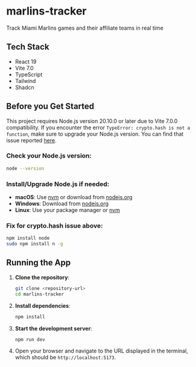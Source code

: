 # marlins-tracker

Track Miami Marlins games and their affiliate teams in real time

## Tech Stack

- React 19
- Vite 7.0
- TypeScript
- Tailwind
- Shadcn

## Before you Get Started

This project requires Node.js version 20.10.0 or later due to Vite 7.0.0 compatibility. If you encounter the error `TypeError: crypto.hash is not a function`, make sure to upgrade your Node.js version. You can find that issue reported [here](https://github.com/vitejs/vite/issues/20287).

### Check your Node.js version:

```bash
node --version
```

### Install/Upgrade Node.js if needed:

- **macOS**: Use [nvm](https://github.com/nvm-sh/nvm) or download from [nodejs.org](https://nodejs.org/)
- **Windows**: Download from [nodejs.org](https://nodejs.org/)
- **Linux**: Use your package manager or [nvm](https://github.com/nvm-sh/nvm)

### Fix for crypto.hash issue above:

```bash
npm install node
sudo npm install n -g
```

## Running the App

1. **Clone the repository**:

   ```bash
   git clone <repository-url>
   cd marlins-tracker
   ```

2. **Install dependencies**:

   ```bash
   npm install
   ```

3. **Start the development server**:

   ```bash
   npm run dev
   ```

4. Open your browser and navigate to the URL displayed in the terminal, which should be `http://localhost:5173`.
